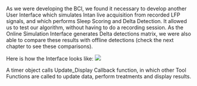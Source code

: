 As we were developing the BCI, we found it necessary to develop another User Interface which simulates Intan live acquisition from recorded LFP signals, and which performs Sleep Scoring and Delta Detection. It allowed us to test our algorithm, without having to do a recording session. As the Online Simulation Interface generates Delta detections matrix, we were also able to compare these results with offline detections (check the next chapter to see these comparisons).

Here is how the Interface looks like:
![](https://user-images.githubusercontent.com/41677251/43520501-5d61e746-9593-11e8-97c0-b8249fc95ddf.png)

A timer object calls Update_Display Callback function, in which other
Tool Functions are called to update data, perform treatments and display results.